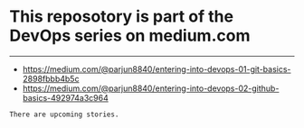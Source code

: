 # This reposotory is part of the DevOps series on medium.com
***
* https://medium.com/@parjun8840/entering-into-devops-01-git-basics-2898fbbb4b5c
* https://medium.com/@parjun8840/entering-into-devops-02-github-basics-492974a3c964

```
There are upcoming stories.
```
